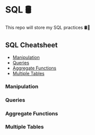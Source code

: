 # SQL 🛢
This repo will store my SQL practices 🛢🔗

## SQL Cheatsheet

- [Manipulation](#manipulation)
- [Queries](#queries)
- [Aggregate Functions](#aggregate)
- [Multiple Tables]()

### Manipulation

### Queries

### Aggregate Functions

### Multiple Tables
